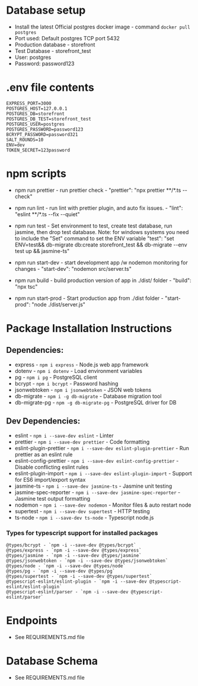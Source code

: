 # Database setup
 - Install the latest Official postgres docker image - command `docker pull postgres`
 - Port used: Default postgres TCP port 5432
 - Production database - storefront
 - Test Database - storefront_test
 - User: postgres
 - Password: password123


# .env file contents
	EXPRESS_PORT=3000
	POSTGRES_HOST=127.0.0.1
	POSTGRES_DB=storefront
	POSTGRES_DB_TEST=storefront_test
	POSTGRES_USER=postgres
	POSTGRES_PASSWORD=password123
	BCRYPT_PASSWORD=password321
	SALT_ROUNDS=10
	ENV=dev
	TOKEN_SECRET=123password


# npm scripts

- npm run prettier - run prettier check - "prettier": "npx prettier **/*.ts --check"

- npm run lint - run lint with prettier plugin, and auto fix issues. - "lint": "eslint **/*.ts --fix --quiet" 

- npm run test - Set environment to test, create test database, run jasmine, then drop test database. Note: for windows systems you need to include the "Set" command to set the ENV variable
"test": "set ENV=test&& db-migrate db:create storefront_test && db-migrate --env test up && jasmine-ts"

- npm run start-dev - start development app /w nodemon monitoring for changes - "start-dev": "nodemon src/server.ts"

- npm run build - build production version of app in ./dist/ folder - "build": "npx tsc"

- npm run start-prod - Start production app from ./dist folder - "start-prod": "node ./dist/server.js"

# Package Installation Instructions

## Dependencies:
- express - `npm i express` - Node.js web app framework
- dotenv - `npm i dotenv` - Load environment variables
- pg - `npm i pg` - PostgreSQL client
- bcrypt - `npm i bcrypt` - Password hashing
- jsonwebtoken - `npm i jsonwebtoken` - JSON web tokens
- db-migrate - `npm i -g db-migrate` - Database migration tool
- db-migrate-pg - `npm -g db-migrate-pg` - PostgreSQL driver for DB

## Dev Dependencies:
- eslint - `npm i --save-dev eslint` - Linter
- prettier - `npm i --save-dev prettier` - Code formatting
- eslint-plugin-prettier - `npm i --save-dev eslint-plugin-prettier` - Run prettier as an eslint rule
- eslint-config-prettier - `npm i --save-dev eslint-config-prettier` - Disable conflicting eslint rules
- eslint-plugin-import - `npm i --save-dev eslint-plugin-import` - Support for ES6 import/export syntax
- jasmine-ts - `npm i --save-dev jasmine-ts` - Jasmine unit testing
- jasmine-spec-reporter - `npm i --save-dev jasmine-spec-reporter` - Jasmine test output formatting
- nodemon - `npm i --save-dev nodemon` - Monitor files & auto restart node
- supertest - `npm i --save-dev supertest` - HTTP testing
- ts-node - `npm i --save-dev ts-node` - Typescript node.js

### Types for typescript support for installed packages
	@types/bcrypt - `npm -i --save-dev @types/bcrypt`
	@types/express - `npm -i --save-dev @types/express`
	@types/jasmine - `npm -i --save-dev @types/jasmine`
	@types/jsonwebtoken - `npm -i --save-dev @types/jsonwebtoken`
	@types/node - `npm -i --save-dev @types/node`
	@types/pg - `npm -i --save-dev @types/pg`
	@types/supertest - `npm -i --save-dev @types/supertest`
	@typescript-eslint/eslint-plugin - `npm -i --save-dev @typescript-eslint/eslint-plugin`
	@typescript-eslint/parser - `npm -i --save-dev @typescript-eslint/parser`

# Endpoints
 - See REQUIREMENTS.md file

 # Database Schema
 - See REQUIREMENTS.md file